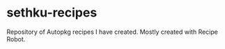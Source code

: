 sethku-recipes
==============

Repository of Autopkg recipes I have created. Mostly created with Recipe Robot.
